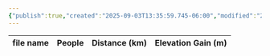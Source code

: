 ```yaml
---
{"publish":true,"created":"2025-09-03T13:35:59.745-06:00","modified":"2025-09-03T14:56:44.836-06:00","published":"2025-09-03T14:56:44.836-06:00","tags":["route"],"cssclasses":"","elevation":null,"region":"Icefields Parkway","location":"51.893066, -116.7682452","DWYT":null,"Kane":"Difficult","completed":false}
---
```



| file name | People | Distance (km) | Elevation Gain (m) |
| --------- | ------ | ------------- | ------------------ |